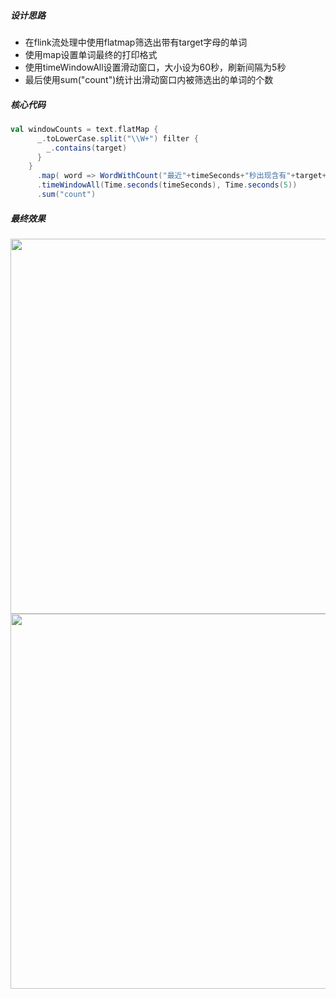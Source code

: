 ##### 设计思路

* 在flink流处理中使用flatmap筛选出带有target字母的单词
* 使用map设置单词最终的打印格式
* 使用timeWindowAll设置滑动窗口，大小设为60秒，刷新间隔为5秒
* 最后使用sum("count")统计出滑动窗口内被筛选出的单词的个数

##### 核心代码

``` scala
val windowCounts = text.flatMap {
      _.toLowerCase.split("\\W+") filter {
        _.contains(target)
      }
    }
      .map( word => WordWithCount("最近"+timeSeconds+"秒出现含有"+target+"的单词个数", 1))
      .timeWindowAll(Time.seconds(timeSeconds), Time.seconds(5))
      .sum("count")
```

##### 最终效果

<img src="https://caelog.oss-cn-beijing.aliyuncs.com/userdata/4/2021/06/19/aa77bff8794f49d2887b4f5a56e1ddbeimage-20210618203052589.png" width="600px" />

<img src="https://caelog.oss-cn-beijing.aliyuncs.com/userdata/4/2021/06/19/c64b241bd17c4ef3a41215751a2e96edimage-20210618203141885.png" width="600px" />

